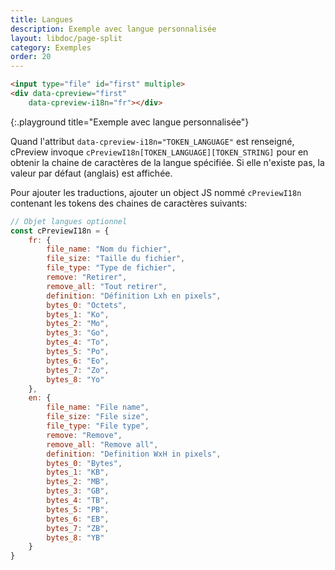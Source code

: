 ```yaml
---
title: Langues
description: Exemple avec langue personnalisée
layout: libdoc/page-split
category: Exemples
order: 20
---
```


```html
<input type="file" id="first" multiple>
<div data-cpreview="first"
    data-cpreview-i18n="fr"></div>
```
{:.playground title="Exemple avec langue personnalisée"}

Quand l'attribut `data-cpreview-i18n="TOKEN_LANGUAGE"` est renseigné, cPreview invoque `cPreviewI18n[TOKEN_LANGUAGE][TOKEN_STRING]` pour en obtenir la chaine de caractères de la langue spécifiée. Si elle n'existe pas, la valeur par défaut (anglais) est affichée.

Pour ajouter les traductions, ajouter un object JS nommé `cPreviewI18n` contenant les tokens des chaines de caractères suivants:

```javascript
// Objet langues optionnel
const cPreviewI18n = {
    fr: {
        file_name: "Nom du fichier",
        file_size: "Taille du fichier",
        file_type: "Type de fichier",
        remove: "Retirer",
        remove_all: "Tout retirer",
        definition: "Définition Lxh en pixels",
        bytes_0: "Octets", 
        bytes_1: "Ko", 
        bytes_2: "Mo", 
        bytes_3: "Go", 
        bytes_4: "To", 
        bytes_5: "Po", 
        bytes_6: "Eo", 
        bytes_7: "Zo", 
        bytes_8: "Yo"
    },
    en: {
        file_name: "File name",
        file_size: "File size",
        file_type: "File type",
        remove: "Remove",
        remove_all: "Remove all",
        definition: "Definition WxH in pixels",
        bytes_0: "Bytes",
        bytes_1: "KB",
        bytes_2: "MB",
        bytes_3: "GB",
        bytes_4: "TB",
        bytes_5: "PB",
        bytes_6: "EB",
        bytes_7: "ZB",
        bytes_8: "YB"
    }
}
```

